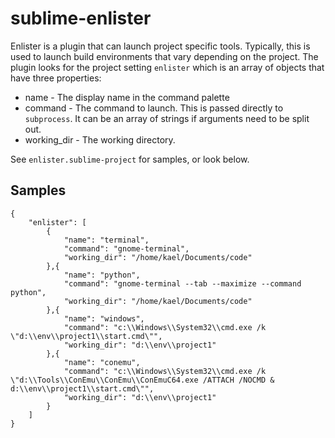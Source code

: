 # sublime-enlister

Enlister is a plugin that can launch project specific tools. Typically, this is used to launch build environments that vary depending on the project. The plugin looks for the project setting `enlister` which is an array of objects that have three properties:
* name - The display name in the command palette
* command - The command to launch. This is passed directly to `subprocess`. It can be an array of strings if arguments need to be split out.
* working_dir - The working directory.

See `enlister.sublime-project` for samples, or look below.

## Samples

    {
        "enlister": [
            {
                "name": "terminal",
                "command": "gnome-terminal",
                "working_dir": "/home/kael/Documents/code"
            },{
                "name": "python",
                "command": "gnome-terminal --tab --maximize --command python",
                "working_dir": "/home/kael/Documents/code"
            },{
                "name": "windows",
                "command": "c:\\Windows\\System32\\cmd.exe /k \"d:\\env\\project1\\start.cmd\"",
                "working_dir": "d:\\env\\project1"
            },{
                "name": "conemu",
                "command": "c:\\Windows\\System32\\cmd.exe /k \"d:\\Tools\\ConEmu\\ConEmu\\ConEmuC64.exe /ATTACH /NOCMD & d:\\env\\project1\\start.cmd\"",
                "working_dir": "d:\\env\\project1"
            }
        ]
    }
